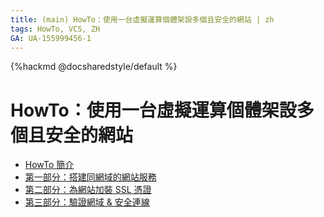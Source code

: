 ```yaml
---
title: (main) HowTo：使用一台虛擬運算個體架設多個且安全的網站 | zh
tags: HowTo, VCS, ZH
GA: UA-155999456-1
---
```


{%hackmd @docsharedstyle/default %}

# HowTo：使用一台虛擬運算個體架設多個且安全的網站

- [HowTo 簡介](https://man.twcc.ai/@twccdocs/howto-vcs-host-secure-multi-web-one-instance-intro-zh)
- [第一部分：搭建同網域的網站服務](https://man.twcc.ai/@twccdocs/howto-vcs-host-secure-multi-web-one-instance-1-zh)
- [第二部分：為網站加裝 SSL 憑證](https://man.twcc.ai/@twccdocs/howto-vcs-host-secure-multi-web-one-instance-2-zh)
- [第三部分：驗證網域 & 安全連線](https://man.twcc.ai/@twccdocs/howto-vcs-host-secure-multi-web-one-instance-3-zh)